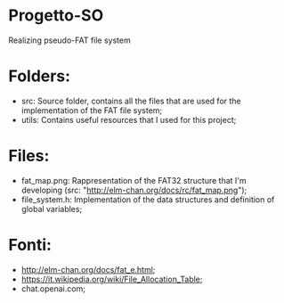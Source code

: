 # Progetto-SO
Realizing pseudo-FAT file system

# Folders:
- src: Source folder, contains all the files that are used for the implementation of the FAT file system;
- utils: Contains useful resources that I used for this project;

# Files:
- fat_map.png: Rappresentation of the FAT32 structure that I'm developing (src: "http://elm-chan.org/docs/rc/fat_map.png");
- file_system.h: Implementation of the data structures and definition of global variables;

# Fonti:
- http://elm-chan.org/docs/fat_e.html;
- https://it.wikipedia.org/wiki/File_Allocation_Table;
- chat.openai.com;
